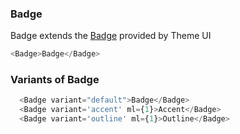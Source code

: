 ### Badge

Badge extends the [Badge](https://theme-ui.com/components/badge) provided by Theme UI

```js
<Badge>Badge</Badge>
```

### Variants of Badge

```js
  <Badge variant="default">Badge</Badge>
  <Badge variant='accent' ml={1}>Accent</Badge>
  <Badge variant='outline' ml={1}>Outline</Badge>
```

